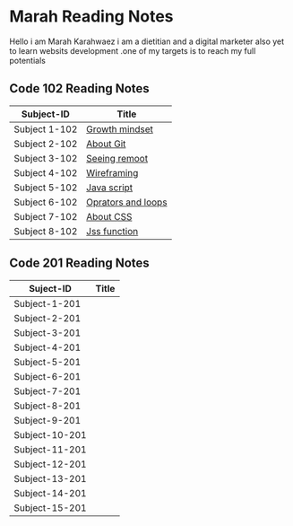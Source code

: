 # Marah Reading Notes
Hello i am Marah Karahwaez i am a dietitian and a digital marketer  also yet to learn websits development .one of my targets is to reach my full potentials  
## Code 102 Reading Notes
Subject-ID | Title
------------ | -------------
Subject 1-102 | [Growth mindset](https://marahq.github.io/reading_notes/growth)
Subject 2-102 | [About Git](https://marahq.github.io/reading_notes/aboutGit)
Subject 3-102 |[Seeing remoot](https://marahq.github.io/reading_notes/seeingremoot)
Subject 4-102 |[Wireframing](https://marahq.github.io/reading_notes/read03)
Subject 5-102 |[Java script](https://marahq.github.io/reading_notes/read04)
Subject 6-102 | [Oprators and loops](https://marahq.github.io/reading_notes/read05)
Subject 7-102 |[About CSS](https://marahq.github.io/reading_notes/read06)
Subject 8-102|[Jss function](https://marahq.github.io/reading_notes/read07)

## Code 201 Reading Notes
Suject-ID | Title
---------- | ----------
Subject-1-201 |
Subject-2-201 |
Subject-3-201 |
Subject-4-201 |
Subject-5-201 |
Subject-6-201 |
Subject-7-201 |
Subject-8-201 |
Subject-9-201 |
Subject-10-201 |
Subject-11-201 |
Subject-12-201 |
Subject-13-201 |
Subject-14-201 |
Subject-15-201 |
